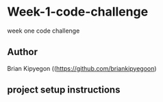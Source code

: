 # Week-1-code-challenge
week one code challenge
## Author
Brian Kipyegon ((https://github.com/briankipyegoon)
## project setup instructions
